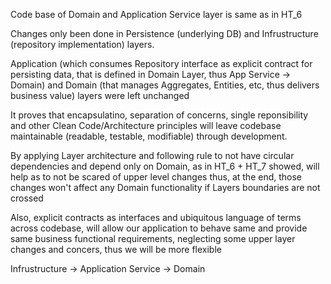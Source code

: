 Code base of Domain and Application Service layer is same as in HT_6

Changes only been done in Persistence (underlying DB) and Infrustructure (repository implementation) layers. 

Application (which consumes Repository interface  as explicit contract for persisting data, that is defined in Domain Layer, thus App Service -> Domain) 
and Domain (that manages Aggregates, Entities, etc, thus delivers business value) layers were left unchanged 

It proves that encapsulatino, separation of concerns, single reponsibility and other Clean Code/Architecture principles
will leave codebase maintainable (readable, testable, modifiable) through development.

By applying Layer architecture and following rule to not have circular dependencies and depend only on Domain, as in HT_6 + HT_7 showed,
will help as to not be scared of upper level changes thus, at the end, those changes won't affect any Domain functionality if Layers boundaries are not crossed

Also, explicit contracts as interfaces and ubiquitous language of terms across codebase, will allow our application to behave same and provide same business functional requirements, neglecting some upper layer changes and concers, thus we will be more flexible

Infrustructure -> Application Service -> Domain